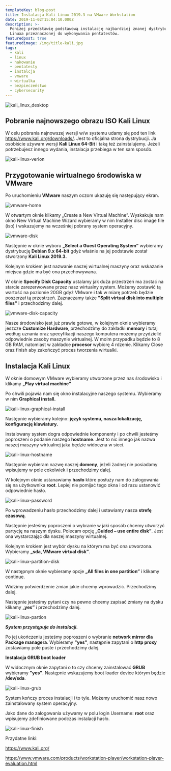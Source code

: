 ```yaml
---
templateKey: blog-post
title: Instalacja Kali Linux 2019.3 na VMware Workstation
date: 2019-11-02T15:04:10.000Z
description: >-
  Poniżej przedstawię podstawową instalację najbardziej znanej dystrybucji
  Linuxa przeznaczonej do wykonywania pentatestów. 
featuredpost: true
featuredimage: /img/title-kali.jpg
tags:
  - kali
  - linux
  - hakowanie
  - pentatesty
  - instalcja
  - vmware
  - wirtualka
  - bezpieczeństwo
  - cybersecurity
---
```

![kali_linux_desktop](/img/title-kali.jpg "kali_linux_desktop")

## Pobranie najnowszego obrazu ISO Kali Linux

W celu pobrania najnowszej wersji w/w systemu udamy się pod ten link <https://www.kali.org/downloads/>. Jest to oficjalna strona dystrybucji. Ja osobiście używam wersji **Kali Linux 64-Bit** i taką też zainstalujemy. Jeżeli potrzebujesz innego wydania, instalacja przebiega w ten sam sposób.



![kali-linux-verion](/img/version-kali.png "kali-linux-verion")

## Przygotowanie wirtualnego środowiska w VMware

Po uruchomieniu **VMware** naszym oczom ukazuję się następujący ekran.

![vmware-home](/img/vmware-home.jpg "vmware-home")

W otwartym oknie klikamy „Create a New Virtual Machine”. Wyskakuje nam okno New Virtual Machine Wizard wybieramy w nim Installer disc image file (iso) i wskazujemy na wcześniej pobrany system operacyjny.

![vmware-disk](/img/vmware_new_virtual_machine_wizard_disk_image.jpg "vmware-disk")

Następnie w oknie wyboru **„Select a Guest Operating System”** wybieramy dystrybucję **Debian 9.x 64-bit** gdyż właśnie na jej podstawie został stworzony **Kali Linux 2019.3.**

Kolejnym krokiem jest nazwanie naszej wirtualnej maszyny oraz wskazanie miejsca gdzie ma być ona przechowywana.

W oknie **Specify Disk Capacity** ustalamy jak duża przestrzeń ma zostać na starcie zarezerwowane przez nasz wirtualny system. Możemy zostawić tą wartość na poziomie 20GB gdyż VMware i tak w miarę potrzeb będzie poszerzał tą przestrzeń. Zaznaczamy także **"Split virtual disk into multiple files"** i przechodzimy dalej.

![vmware-disk-capacity](/img/vmware_new_virtual_machine_wizard_specify_disk_capacity.jpg "vmware-disk-capacity")

Nasze środowisko jest już prawie gotowe, w kolejnym oknie wybieramy jeszcze **Customize Hardware**, przechodzimy do zakładki **memory** i tutaj według uznania oraz specyfikacji naszego komputera możemy przydzielić odpowiednie zasoby maszynie wirtualnej. W moim przypadku będzie to 8 GB RAM, natomiast w zakładce **procesor** wybiorę 4 rdzenie. Klikamy Close oraz finish aby zakończyć proces tworzenia wirtualki.

## Instalacja Kali Linux

W oknie domowym VMware wybieramy utworzone przez nas środowisko i klikamy **„Play virtual machine”**

Po chwili pojawia nam się okno instalacyjne naszego systemu. Wybieramy w nim **Graphical install.** 

![kali-linux-graphical-install](/img/kali_linux_installation_boot_menu.jpg "kali-linux-graphical-install")



Następnie wybieramy kolejno:  **język systemu, nasza lokalizację, konfigurację klawiatury.** 

Instalowany system dogra odpowiednie komponenty i po chwili jesteśmy poproszeni o podanie naszego **hostname**. Jest to nic innego jak nazwa naszej maszyny wirtualnej jaka będzie widoczna w sieci.

![kali-linux-hostname](/img/install_kali_linux_2017_in_vmware_workstation_12_configure_the_network_screenshot.jpg "kali-linux-hostname")

Następnie wybieram nazwę naszej **domeny**, jeżeli żadnej nie posiadamy wpisujemy w pole cokolwiek i przechodzimy dalej.



W kolejnym oknie ustanawiamy **hasło** które posłuży nam do zalogowania się na użytkownika **root**. Lepiej nie pomijać tego okna i od razu ustanowić odpowiednie hasło. 

![kali-linux-password](/img/install_kali_linux_2017_in_vmware_workstation_12_set_up_users_and_password_screenshot.jpg "kali-linux-password")

Po wprowadzeniu hasło przechodzimy dalej i ustawiamy nasza **strefę czasową**.

Następnie jesteśmy poproszeni o wybranie w jaki sposób chcemy utworzyć partycję na naszym dysku. Polecam opcję **„Guided – use entire disk”**. Jest ona wystarczając dla naszej maszyny wirtualnej.

Kolejnym krokiem jest wybór dysku na którym ma być ona utworzona. Wybieramy **„sda, VMware virtual disk”**.

![kali-linux-partition-disk](/img/install_kali_linux_2017_in_vmware_workstation_12_partition_disk_select_disk_partition_screenshot.jpg "kali-linux-partition-disk")

W następnym oknie wybieramy opcje **„All files in one partition”** i klikamy continue.

Widzimy potwierdzenie zmian jakie chcemy wprowadzić. Przechodzimy dalej.

Następnie jesteśmy pytani czy na pewno chcemy zapisać zmiany na dysku klikamy **„yes”** i przechodzimy dalej. 

![kali-linux-partion](/img/install_kali_linux_2017_in_vmware_workstation_12_disk_partition_confirmation_screenshot.jpg "kali-linux-partition")

**_System przystępuje do instalacji._**

Po jej ukończeniu jesteśmy poproszeni o wybranie **network mirror dla Package managera**. Wybieramy **"yes"**, następnie zapytani o **http proxy** zostawiamy pole puste i przechodzimy dalej.



**Instalacja GRUB boot loader**

W widocznym oknie zapytani o to czy chcemy zainstalować **GRUB** wybieramy **"yes"**. Następnie wskazujemy boot loader device którym będzie **/dev/sda**. 

![kali-linux-grub](/img/install_kali_linux_2017_in_vmware_workstation_12_select_grub_boot_loader_device_screenshot.jpg "kali-linux-grub")

System kończy proces instalacji i to tyle. Możemy uruchomić nasz nowo zainstalowany system operacyjny.

Jako dane do zalogowania używamy w polu login Username: **root** oraz wpisujemy zdefiniowane podczas instalacji hasło.

![kali-linux-finish](/img/installation-finish.jpg "kali-linux-finish")

Przydatne linki:

[https://www.kali.org/](https://www.kali.org/)

[https://www.vmware.com/products/workstation-player/workstation-player-evaluation.html](https://www.vmware.com/products/workstation-player/workstation-player-evaluation.html)
